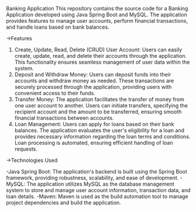 Banking Application
This repository contains the source code for a Banking Application developed using Java Spring Boot and MySQL. The application provides features to manage user accounts, perform financial transactions, and handle loans based on bank balances.


->Features

1. Create, Update, Read, Delete (CRUD) User Account: Users can easily create, update, read, and delete their accounts through the application. This functionality ensures seamless management of user data within the system.
2. Deposit and Withdraw Money: Users can deposit funds into their accounts and withdraw money as needed. These transactions are securely processed through the application, providing users with convenient access to their funds.
3. Transfer Money: The application facilitates the transfer of money from one user account to another. Users can initiate transfers, specifying the recipient account and the amount to be transferred, ensuring smooth financial transactions between accounts.
3. Loan Management: Users can apply for loans based on their bank balances. The application evaluates the user's eligibility for a loan and provides necessary information regarding the loan terms and conditions. Loan processing is automated, ensuring efficient handling of loan requests.

->Technologies Used

-Java Spring Boot: The application's backend is built using the Spring Boot framework, providing robustness, scalability, and ease of development.
-MySQL: The application utilizes MySQL as the database management system to store and manage user account information, transaction data, and loan details.
-Maven: Maven is used as the build automation tool to manage project dependencies and build the application.
